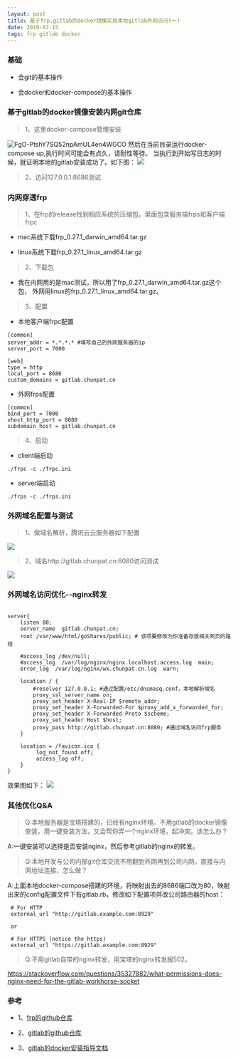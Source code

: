 ```yaml
---
layout: post
title: 基于frp,gitlab的docker镜像实现本地gitlab外网访问(一)
date: 2019-07-15 
tags: frp gitlab docker
---
```

### 基础
* 会git的基本操作

* 会docker和docker-compose的基本操作


### 基于gitlab的docker镜像安装内网git仓库
> 1、这里docker-compose管理安装

![FgO-PtshY7SQ52npAmUL4en4WGCO](http://img.chunpat.cn/FgO-PtshY7SQ52npAmUL4en4WGCO)
然后在当前目录运行docker-compose up,执行时间可能会有点久，请耐性等待。
当执行到开始写日志的时候，就证明本地的gitlab安装成功了。如下图：
![](http://img.chunpat.cn/FrMofWRxKkWDy7Nn2Lb4JwjAesJz)

> 2、访问127.0.0.1:8686测试

### 内网穿透frp
> 1、在frp的release找到相应系统的压缩包，里面包含服务端frps和客户端frpc

* mac系统下载frp_0.27.1_darwin_amd64.tar.gz

* linux系统下载frp_0.27.1_linux_amd64.tar.gz

> 2、下载包

* 我在内网用的是mac测试，所以用了frp_0.27.1_darwin_amd64.tar.gz这个包，
外网用linux的frp_0.27.1_linux_amd64.tar.gz。

> 3、配置

* 本地客户端frpc配置

```
[common]
server_addr = *.*.*.* #填写自己的外网服务器的ip
server_port = 7000

[web] 
type = http
local_port = 8686
custom_domains = gitlab.chunpat.cn                               

```

* 外网frps配置

```
[common]
bind_port = 7000
vhost_http_port = 8080
subdomain_host = gitlab.chunpat.cn                            

```

> 4、启动

* client端启动

```
./frpc -c ./frpc.ini
```


* server端启动

```
./frps -c ./frps.ini
```



### 外网域名配置与测试
> 1、做域名解析，腾讯云云服务器如下配置

![](http://img.chunpat.cn/Fpud9LMVf-xDNvznnHnfWusl8N7W)

> 2、域名http://gitlab.chunpat.cn:8080访问测试

![](http://img.chunpat.cn/FuPWVEIWOixgp6wM2vmBfP84_emk)

### 外网域名访问优化--nginx转发
```

server{
    listen 80;
    server_name  gitlab.chunpat.cn;
    root /var/www/html/goShares/public; # 该项要修改为你准备存放相关网页的路径

    #access_log /dev/null;
    #access_log  /var/log/nginx/nginx.localhost.access.log  main;
    error_log  /var/log/nginx/wx.chunpat.cn.log  warn;

    location / {
        #resolver 127.0.0.1; #通过配置/etc/dnsmasq.conf，本地解析域名
        proxy_ssl_server_name on;
        proxy_set_header X-Real-IP $remote_addr;
        proxy_set_header X-Forwarded-For $proxy_add_x_forwarded_for;
        proxy_set_header X-Forwarded-Proto $scheme;
        proxy_set_header Host $host;
        proxy_pass http://gitlab.chunpat.cn:8080; #通过域名访问frp服务
    }

    location = /favicon.ico {
         log_not_found off;
         access_log off;
    }
}
```
效果图如下：
![](http://img.chunpat.cn/FiasTv3nEaiDaxUK_PcotivGkE9F)

### 其他优化Q&A
> Q:本地服务器是宝塔搭建的，已经有nginx环境。不用gitlab的docker镜像安装，用一键安装方法，又会帮你弄一个nginx环境，起冲突。该怎么办？

A:一键安装可以选择是否安装nginx，然后参考gitlab的nginx的转发。

> Q:本地开发与公司内部git仓库交流不用翻到外网再到公司内网，直接与内网地址连接，怎么做？

A:上面本地docker-compose搭建的环境，将映射出去的8686端口改为80，映射出来的config配置文件下有gitlab.rb，修改如下配置项并改公司路由器的host：
```
 # For HTTP
 external_url "http://gitlab.example.com:8929"

 or

 # For HTTPS (notice the https)
 external_url "https://gitlab.example.com:8929"
```

> Q:不用gitlab自带的nginx转发，用宝塔的nginx转发报502。

https://stackoverflow.com/questions/35327882/what-permissions-does-nginx-need-for-the-gitlab-workhorse-socket




### 参考
* 1、[frp的github仓库](https://github.com/fatedier/frp)

* 2、[gitlab的github仓库](https://github.com/gitlabhq/gitlabhq)

* 3、[gitlab的docker安装指导文档](https://docs.gitlab.com/omnibus/docker/)

